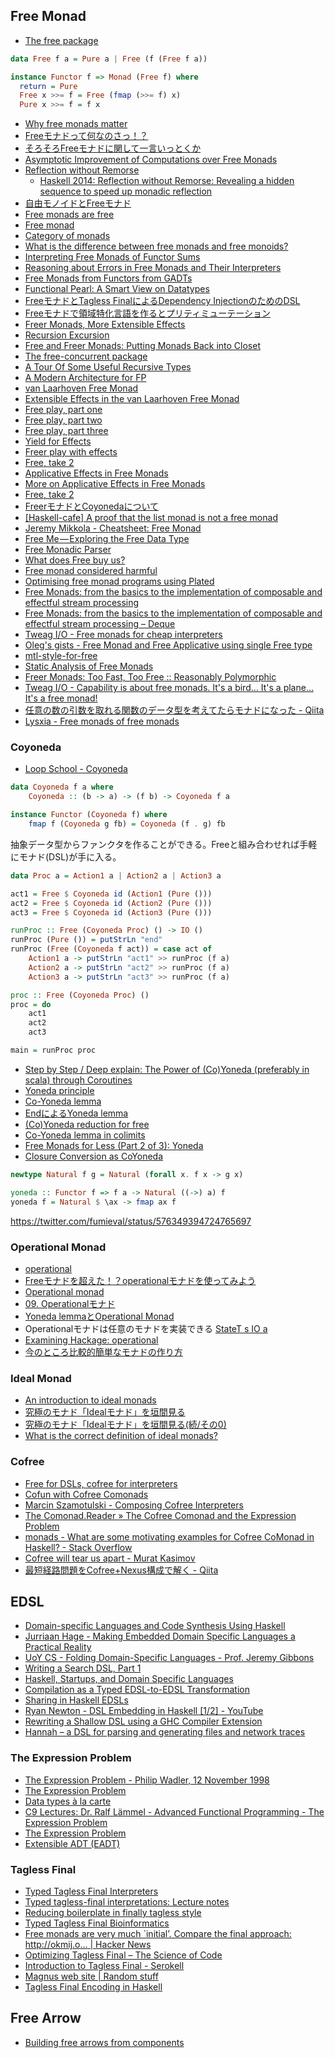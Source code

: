 ## Free Monad
* [The free package](http://hackage.haskell.org/package/free)

```haskell
data Free f a = Pure a | Free (f (Free f a))

instance Functor f => Monad (Free f) where
  return = Pure
  Free x >>= f = Free (fmap (>>= f) x)
  Pure x >>= f = f x
```

* [Why free monads matter](http://www.haskellforall.com/2012/06/you-could-have-invented-free-monads.html)
* [Freeモナドって何なのさっ！？](http://d.hatena.ne.jp/its_out_of_tune/20121111/1352632815)
* [そろそろFreeモナドに関して一言いっとくか](http://d.hatena.ne.jp/fumiexcel/20121111/1352614885)
* [Asymptotic Improvement of Computations over Free Monads](http://www.janis-voigtlaender.eu/papers/AsymptoticImprovementOfComputationsOverFreeMonads.pdf)
* [Reflection without Remorse](http://homepages.cwi.nl/~ploeg/papers/zseq.pdf)
  * [Haskell 2014: Reflection without Remorse: Revealing a hidden sequence to speed up monadic reflection](https://www.youtube.com/watch?v=_XoI65Rxmss)
* [自由モノイドとFreeモナド](http://d.hatena.ne.jp/hiratara/20130525/1369495124)
* [Free monads are free](http://mbps.hatenablog.com/entry/2014/07/08/201210)
* [Free monad](http://mbps.hatenablog.com/entry/2014/06/19/190518)
* [Category of monads](http://mbps.hatenablog.com/entry/2014/06/26/123223)
* [What is the difference between free monads and free monoids?](http://www.reddit.com/r/haskell/comments/2znhjk/what_is_the_difference_between_free_monads_and/)
* [Interpreting Free Monads of Functor Sums](https://gist.github.com/avieth/334201aa341d9a00c7fc)
* [Reasoning about Errors in Free Monads and Their Interpreters](http://aaronlevin.ca/post/122079863187/reasoning-about-errors-in-free-monads-and-their)
* [Free Monads from Functors from GADTs](http://jstimpfle.de/fun/free-monads-gadts.html)
* [Functional Pearl: A Smart View on Datatypes](http://www.fceia.unr.edu.ar/~mauro/pubs/smartviews/smartviews.pdf)
* [FreeモナドとTagless FinalによるDependency InjectionのためのDSL](http://qiita.com/yyu/items/377513f17fec536b562e)
* [Freeモナドで領域特化言語を作るとプリティミューテーション](http://qiita.com/hiruberuto/items/3d55b0e54565dbb286a7)
* [Freer Monads, More Extensible Effects](http://okmij.org/ftp/Haskell/extensible/more.pdf)
* [Recursion Excursion](http://www.parsonsmatt.org/programming/2015/09/24/recursion.html)
* [Free and Freer Monads: Putting Monads Back into Closet](http://okmij.org/ftp/Computation/free-monad.html)
* [The free-concurrent package](https://hackage.haskell.org/package/free-concurrent)
* [A Tour Of Some Useful Recursive Types](https://medium.com/@jaredtobin/a-tour-of-some-useful-recursive-types-8fa8e423b5b9)
* [A Modern Architecture for FP](http://degoes.net/articles/modern-fp/)
* [van Laarhoven Free Monad](http://r6.ca/blog/20140210T181244Z.html)
* [Extensible Effects in the van Laarhoven Free Monad](http://aaronlevin.ca/post/136494428283/extensible-effects-in-the-van-laarhoven-free-monad)
* [Free play, part one](http://therning.org/magnus/posts/2016-01-13-000-free-play--part-one.html)
* [Free play, part two](http://therning.org/magnus/posts/2016-01-15-000-free-play--part-two.html)
* [Free play, part three](http://therning.org/magnus/posts/2016-01-17-000-free-play--part-three.html)
* [Yield for Effects](https://awelonblue.wordpress.com/2016/01/04/yield-for-effects/)
* [Freer play with effects](http://therning.org/magnus/posts/2016-01-24-000-freer-play-with-effects.html)
* [Free, take 2](http://therning.org/magnus/posts/2016-03-16-000-free--take-2.html)
* [Applicative Effects in Free Monads](http://elvishjerricco.github.io/2016/04/08/applicative-effects-in-free-monads.html)
* [More on Applicative Effects in Free Monads](http://elvishjerricco.github.io/2016/04/13/more-on-applicative-effects-in-free-monads.html)
* [Free, take 2](http://therning.org/magnus/posts/2016-06-18-free--take-2.html)
* [FreerモナドとCoyonedaについて](http://qiita.com/masaki_mori/items/afb9696cac2476f0981c)
* [[Haskell-cafe] A proof that the list monad is not a free monad](https://mail.haskell.org/pipermail/haskell-cafe/2017-January/126026.html)
* [Jeremy Mikkola - Cheatsheet: Free Monad](http://jeremymikkola.com/posts/2017_07_11_free_monad_cheatsheet.html)
* [Free Me — Exploring the Free Data Type](https://medium.com/@fintan.halpenny/free-me-exploring-the-free-data-type-c863499a82f8)
* [Free Monadic Parser](http://myuon-myon.hatenablog.com/entry/2017/06/26/174730)
* [What does Free buy us?](http://www.parsonsmatt.org/2017/09/22/what_does_free_buy_us.html)
* [Free monad considered harmful](https://markkarpov.com/post/free-monad-considered-harmful.html)
* [Optimising free monad programs using Plated](https://qfpl.io/posts/optimising-free-with-plated/)
* [Free Monads: from the basics to the implementation of composable and effectful stream processing](https://deque.blog/2017/11/13/free-monads-from-basics-up-to-implementing-composable-and-effectful-stream-processing/)
* [Free Monads: from the basics to the implementation of composable and effectful stream processing – Deque](https://deque.blog/2017/11/13/free-monads-from-basics-up-to-implementing-composable-and-effectful-stream-processing/)
* [Tweag I/O - Free monads for cheap interpreters](https://www.tweag.io/posts/2018-02-05-free-monads.html)
* [Oleg's gists - Free Monad and Free Applicative using single Free type](http://oleg.fi/gists/posts/2018-02-21-single-free.html)
* [mtl-style-for-free](http://h2.jaguarpaw.co.uk/posts/mtl-style-for-free/)
* [Static Analysis of Free Monads](http://reasonablypolymorphic.com/blog/prospecting-free-monads/)
* [Freer Monads: Too Fast, Too Free :: Reasonably Polymorphic](https://reasonablypolymorphic.com/blog/too-fast-too-free/)
* [Tweag I/O - Capability is about free monads. It's a bird… It's a plane… It's a free monad!](https://www.tweag.io/posts/2019-03-20-capability-free-monad.html)
* [任意の数の引数を取れる関数のデータ型を考えてたらモナドになった - Qiita](https://qiita.com/sgmryk/items/4f86ceb82d862cf57636)
* [Lysxia - Free monads of free monads](https://blog.poisson.chat/posts/2019-06-09-free-monads-free-monads.html)

### Coyoneda
* [Loop School - Coyoneda](http://school.looprecur.com/?video=122708005)

```haskell
data Coyoneda f a where
    Coyoneda :: (b -> a) -> (f b) -> Coyoneda f a

instance Functor (Coyoneda f) where
    fmap f (Coyoneda g fb) = Coyoneda (f . g) fb
```

抽象データ型からファンクタを作ることができる。Freeと組み合わせれば手軽にモナド(DSL)が手に入る。

```haskell
data Proc a = Action1 a | Action2 a | Action3 a

act1 = Free $ Coyoneda id (Action1 (Pure ()))
act2 = Free $ Coyoneda id (Action2 (Pure ()))
act3 = Free $ Coyoneda id (Action3 (Pure ()))

runProc :: Free (Coyoneda Proc) () -> IO ()
runProc (Pure ()) = putStrLn "end"
runProc (Free (Coyoneda f act)) = case act of
    Action1 a -> putStrLn "act1" >> runProc (f a)
    Action2 a -> putStrLn "act2" >> runProc (f a)
    Action3 a -> putStrLn "act3" >> runProc (f a)

proc :: Free (Coyoneda Proc) ()
proc = do
    act1
    act2
    act3

main = runProc proc
```

* [Step by Step / Deep explain: The Power of (Co)Yoneda (preferably in scala) through Coroutines](http://stackoverflow.com/questions/24000465/step-by-step-deep-explain-the-power-of-coyoneda-preferably-in-scala-throu#24006085)
* [Yoneda principle](http://mbps.hatenablog.com/entry/2015/02/28/055025)
* [Co-Yoneda lemma](http://mbps.hatenablog.com/entry/2014/04/05/002411)
* [EndによるYoneda lemma](http://mbps.hatenablog.com/entry/2014/04/04/044134)
* [(Co)Yoneda reduction for free](http://mbps.hatenablog.com/entry/2014/04/12/074615)
* [Co-Yoneda lemma in colimits](http://mbps.hatenablog.com/entry/2014/09/30/150836)
* [Free Monads for Less (Part 2 of 3): Yoneda](http://comonad.com/reader/2011/free-monads-for-less-2/)
* [Closure Conversion as CoYoneda](http://prl.ccs.neu.edu/blog/2017/08/28/closure-conversion-as-coyoneda/)

```haskell
newtype Natural f g = Natural (forall x. f x -> g x)

yoneda :: Functor f => f a -> Natural ((->) a) f
yoneda f = Natural $ \ax -> fmap ax f
```

<https://twitter.com/fumieval/status/576349394724765697>

### Operational Monad
* [operational](https://hackage.haskell.org/package/operational)
* [Freeモナドを超えた！？operationalモナドを使ってみよう](http://fumieval.hatenablog.com/entry/2013/05/09/223604)
* [Operational monad](http://mbps.hatenablog.com/entry/2014/07/10/010000)
* [09. Operationalモナド](https://sites.google.com/site/toriaezuzakki/haskell/operational)
* [Yoneda lemmaとOperational Monad](http://myuon-myon.hatenablog.com/entry/2013/06/09/135407)
* Operationalモナドは任意のモナドを実装できる [StateT s IO a](https://gist.github.com/lotz84/ec6b7cb737f12211ebd3)
* [Examining Hackage: operational](http://jozefg.bitbucket.org/posts/2014-12-25-operational.html)
* [今のところ比較的簡単なモナドの作り方](http://fumieval.hatenablog.com/entry/2016/04/08/215045)

### Ideal Monad
* [An introduction to ideal monads](https://theorylunch.wordpress.com/2012/11/08/an-introduction-to-ideal-monads/)
* [究極のモナド「Idealモナド」を垣間見る](http://fumieval.hatenablog.com/entry/2013/01/04/110339)
* [究極のモナド「Idealモナド」を垣間見る(続/その0)](http://fumieval.hatenablog.com/entry/2013/01/07/113221)
* [What is the correct definition of ideal monads?](http://theorylunch.wordpress.com/2012/11/22/what-is-the-correct-definition-of-ideal-monads/)

### Cofree
* [Free for DSLs, cofree for interpreters](http://dlaing.org/cofun/posts/free_and_cofree.html)
* [Cofun with Cofree Comonads](https://yow.eventer.com/yow-lambda-jam-2015-1305/cofun-with-cofree-comonads-by-david-laing-1891)
* [Marcin Szamotulski - Composing Cofree Interpreters](https://www.youtube.com/watch?v=klpKIs84_bU&feature=youtu.be)
* [The Comonad.Reader » The Cofree Comonad and the Expression Problem](http://comonad.com/reader/2008/the-cofree-comonad-and-the-expression-problem/)
* [monads - What are some motivating examples for Cofree CoMonad in Haskell? - Stack Overflow](https://stackoverflow.com/questions/38816993/what-are-some-motivating-examples-for-cofree-comonad-in-haskell)
* [Cofree will tear us apart - Murat Kasimov](https://iokasimov.github.io/posts/2018/05/cofree-will-tear-us-apart)
* [最短経路問題をCofree+Nexus構成で解く - Qiita](https://qiita.com/cutsea110/items/4c891a5e20b4ff33e97b)

## EDSL
* [Domain-specific Languages and Code Synthesis Using Haskell](http://dl.acm.org/citation.cfm?id=2617811)
* [Jurriaan Hage - Making Embedded Domain Specific Languages a Practical Reality](https://www.youtube.com/watch?v=bPrM1gONdII)
* [UoY CS - Folding Domain-Specific Languages - Prof. Jeremy Gibbons](https://www.youtube.com/watch?v=crMTryrqkog)
* [Writing a Search DSL, Part 1](https://blog.cppcabrera.com/posts/56-writing-a-search-dsl-1.html)
* [Haskell, Startups, and Domain Specific Languages](https://www.youtube.com/watch?v=R4nLSxCKkNw)
* [Compilation as a Typed EDSL-to-EDSL Transformation](http://fun-discoveries.blogspot.jp/2016/03/compilation-as-typed-edsl-to-edsl.html)
* [Sharing in Haskell EDSLs](http://jtobin.ca/sharing-in-haskell-edsls)
* [Ryan Newton - DSL Embedding in Haskell [1/2] - YouTube](https://www.youtube.com/watch?v=VIX4_XI3JAE)
* [Rewriting a Shallow DSL using a GHC Compiler Extension](https://ku-fpg.github.io/files/Grebe-17-Transformations.pdf)
* [Hannah – a DSL for parsing and generating files and network traces](http://abau.org/hannah)

### The Expression Problem
* [The Expression Problem - Philip Wadler, 12 November 1998](http://www.daimi.au.dk/~madst/tool/papers/expression.txt)
* [The Expression Problem](http://maoe.hatenadiary.jp/entry/20101214/1292337923)
* [Data types à la carte](http://citeseerx.ist.psu.edu/viewdoc/summary?doi=10.1.1.101.4131)
* [C9 Lectures: Dr. Ralf Lämmel - Advanced Functional Programming - The Expression Problem](https://channel9.msdn.com/Shows/Going+Deep/C9-Lectures-Dr-Ralf-Laemmel-Advanced-Functional-Programming-The-Expression-Problem)
* [The Expression Problem](http://homepages.inf.ed.ac.uk/wadler/papers/expression/expression.txt)
* [Extensible ADT (EADT)](http://hsyl20.fr/home/posts/2018-05-22-extensible-adt.html)

### Tagless Final
* [Typed Tagless Final Interpreters](http://okmij.org/ftp/tagless-final/course/lecture.pdf)
* [Typed tagless-final interpretations: Lecture notes](http://okmij.org/ftp/tagless-final/course/)
* [Reducing boilerplate in finally tagless style](https://ro-che.info/articles/2016-02-03-finally-tagless-boilerplate)
* [Typed Tagless Final Bioinformatics](https://www.youtube.com/watch?v=dj4j_3M4K-0)
* [Free monads are very much `initial’.  Compare the final approach: http://okmij.o… \| Hacker News](https://news.ycombinator.com/item?id=10810309)
* [Optimizing Tagless Final – The Science of Code](http://lukajcb.github.io/blog/functional/2018/01/03/optimizing-tagless-final.html)
* [Introduction to Tagless Final - Serokell](https://serokell.io/blog/2018/12/07/tagless-final)
* [Magnus web site \| Random stuff](http://magnus.therning.org/posts/2019-02-02-000-the-readert-design-pattern-or-tagless-final-.html)
* [Tagless Final Encoding in Haskell](https://jproyo.github.io/posts/2019-03-17-tagless-final-haskell.html)

## Free Arrow
* [Building free arrows from components](http://blog.sigfpe.com/2017/01/building-free-arrows-from-components.html)
